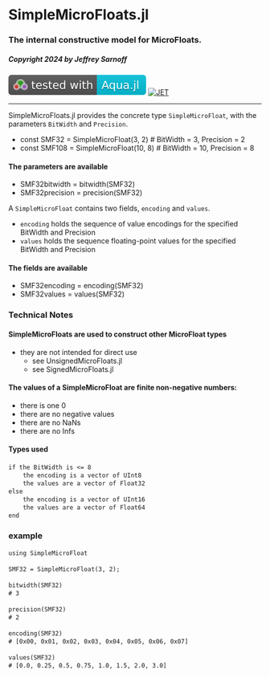 # SimpleMicroFloats.jl
### The internal constructive model for MicroFloats.
##### Copyright 2024 by Jeffrey Sarnoff

[![Aqua QA](https://raw.githubusercontent.com/JuliaTesting/Aqua.jl/master/badge.svg)](https://github.com/JuliaTesting/Aqua.jl)  [![JET](https://img.shields.io/badge/%F0%9F%9B%A9%EF%B8%8F_tested_with-JET.jl-233f9a)](https://github.com/aviatesk/JET.jl)

----

SimpleMicroFloats.jl provides the concrete type `SimpleMicroFloat`, with the parameters `BitWidth` and `Precision`.
- const SMF32 = SimpleMicroFloat(3, 2) # BitWidth = 3, Precision = 2
- const SMF108 = SimpleMicroFloat(10, 8) # BitWidth = 10, Precision = 8

#### The parameters are available
- SMF32bitwidth = bitwidth(SMF32)
- SMF32precision = precision(SMF32)

A `SimpleMicroFloat` contains two fields, `encoding` and `values`.
- `encoding` holds the sequence of value encodings for the specified BitWidth and Precision
- `values` holds the sequence floating-point values  for the specified BitWidth and Precision

#### The fields are available
- SMF32encoding = encoding(SMF32)
- SMF32values = values(SMF32)

### Technical Notes

#### SimpleMicroFloats are used to construct other MicroFloat types
- they are not intended for direct use
  - see UnsignedMicroFloats.jl
  - see SignedMicroFloats.jl

#### The values of a SimpleMicroFloat are finite non-negative numbers:
- there is one 0
- there are no negative values
- there are no NaNs
- there are no Infs

#### Types used
```
if the BitWidth is <= 8
    the encoding is a vector of UInt8
    the values are a vector of Float32
else
    the encoding is a vector of UInt16
    the values are a vector of Float64
end
```

### example
```
using SimpleMicroFloat

SMF32 = SimpleMicroFloat(3, 2);

bitwidth(SMF32)
# 3

precision(SMF32)
# 2

encoding(SMF32)
# [0x00, 0x01, 0x02, 0x03, 0x04, 0x05, 0x06, 0x07]

values(SMF32)
# [0.0, 0.25, 0.5, 0.75, 1.0, 1.5, 2.0, 3.0]
```
